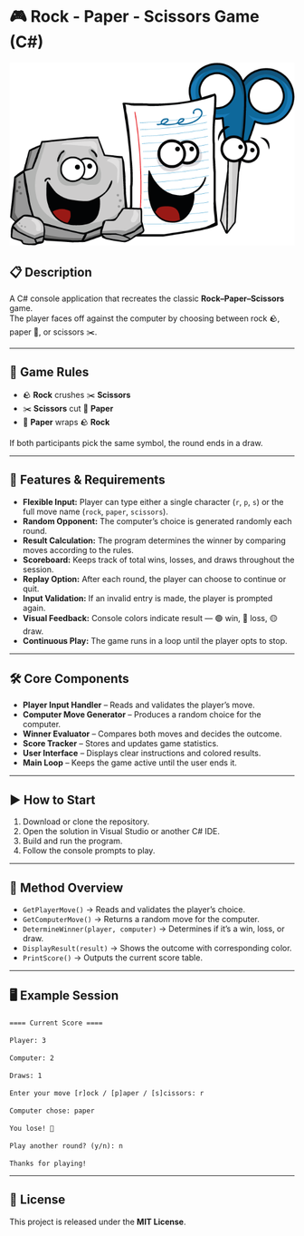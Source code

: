 # 🎮 Rock - Paper - Scissors Game (C#)

![Rock Paper Scissors](../Images/0_3oJdSb7B26rt3xjJ.png)

## 📋 Description

A C# console application that recreates the classic **Rock–Paper–Scissors** game.  
The player faces off against the computer by choosing between rock 🪨, paper 📄, or scissors ✂️.

---

## 📖 Game Rules

- 🪨 **Rock** crushes ✂️ **Scissors**
- ✂️ **Scissors** cut 📄 **Paper**
- 📄 **Paper** wraps 🪨 **Rock**

If both participants pick the same symbol, the round ends in a draw.

---

## 🎯 Features & Requirements

- **Flexible Input:** Player can type either a single character (`r`, `p`, `s`) or the full move name (`rock`, `paper`, `scissors`).
- **Random Opponent:** The computer’s choice is generated randomly each round.
- **Result Calculation:** The program determines the winner by comparing moves according to the rules.
- **Scoreboard:** Keeps track of total wins, losses, and draws throughout the session.
- **Replay Option:** After each round, the player can choose to continue or quit.
- **Input Validation:** If an invalid entry is made, the player is prompted again.
- **Visual Feedback:** Console colors indicate result — 🟢 win, 🔴 loss, 🟡 draw.
- **Continuous Play:** The game runs in a loop until the player opts to stop.

---

## 🛠 Core Components

- **Player Input Handler** – Reads and validates the player’s move.
- **Computer Move Generator** – Produces a random choice for the computer.
- **Winner Evaluator** – Compares both moves and decides the outcome.
- **Score Tracker** – Stores and updates game statistics.
- **User Interface** – Displays clear instructions and colored results.
- **Main Loop** – Keeps the game active until the user ends it.

---

## ▶️ How to Start

1. Download or clone the repository.  
2. Open the solution in Visual Studio or another C# IDE.  
3. Build and run the program.  
4. Follow the console prompts to play.

---

## 📂 Method Overview

- `GetPlayerMove()` → Reads and validates the player’s choice.  
- `GetComputerMove()` → Returns a random move for the computer.  
- `DetermineWinner(player, computer)` → Determines if it’s a win, loss, or draw.  
- `DisplayResult(result)` → Shows the outcome with corresponding color.  
- `PrintScore()` → Outputs the current score table.

---

## 🖥 Example Session
`==== Current Score ====`

`Player: 3`

`Computer: 2`

`Draws: 1`


`Enter your move [r]ock / [p]aper / [s]cissors: r`

`Computer chose: paper`

`You lose! 🔴`


`Play another round? (y/n): n`

`Thanks for playing!`

---

## 📜 License

This project is released under the **MIT License**.

